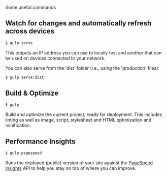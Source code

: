 Some useful commands

## Watch for changes and automatically refresh across devices

```sh
$ gulp serve
```

This outputs an IP address you can use to locally test and another that can be used on devices connected to your network.

You can also serve from the 'dist' folder (i.e., using the 'production' files):

```sh
$ gulp serve:dist
```

## Build & Optimize

```sh
$ gulp
```

Build and optimize the current project, ready for deployment.
This includes linting as well as image, script, stylesheet and HTML optimization and minification.

## Performance Insights

```sh
$ gulp pagespeed
```

Runs the deployed (public) version of your site against the [PageSpeed Insights](https://developers.google.com/speed/pagespeed/insights/) API to help you stay on top of where you can improve.
